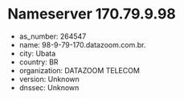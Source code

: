 # Nameserver 170.79.9.98

* as_number: 264547
* name: 98-9-79-170.datazoom.com.br.
* city: Ubata
* country: BR
* organization: DATAZOOM TELECOM
* version: Unknown
* dnssec: Unknown
